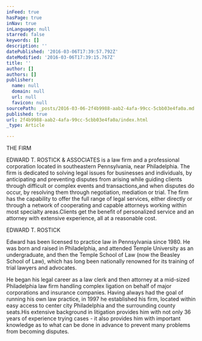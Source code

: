 ```yaml
---
inFeed: true
hasPage: true
inNav: true
inLanguage: null
starred: false
keywords: []
description: ''
datePublished: '2016-03-06T17:39:57.792Z'
dateModified: '2016-03-06T17:39:15.767Z'
title: ''
author: []
authors: []
publisher:
  name: null
  domain: null
  url: null
  favicon: null
sourcePath: _posts/2016-03-06-2f4b9988-aab2-4afa-99cc-5cbb03e4fa0a.md
published: true
url: 2f4b9988-aab2-4afa-99cc-5cbb03e4fa0a/index.html
_type: Article

---
```

THE FIRM

EDWARD T. ROSTICK & ASSOCIATES is a law firm and
a professional corporation
located in southeastern Pennsylvania,
near Philadelphia.
The firm is
dedicated to solving
legal issues
for businesses
and individuals, by anticipating and preventing disputes
from arising while guiding clients through difficult
or complex events and transactions,and when disputes do
occur, by resolving
them through negotiation,
mediation or trial.
The firm has the capability to offer
the full range
of legal services,
either directly or through a network
of cooperating
and capable attorneys working within
most specialty areas.Clients
get the benefit
of personalized
service and
an attorney with extensive experience, all at a reasonable
cost.

EDWARD T. ROSTICK

Edward has been licensed to practice law in Pennsylvania since
1980\. He was born and raised in Philadelphia,
and attended Temple University as an undergraduate, and then the Temple School of Law (now the Beasley School of Law), which has
long been nationally renowned for its training of trial lawyers
and advocates.

He began his legal career as a law clerk and then attorney
at a mid-sized Philadelphia
law firm handling complex ligation on behalf of major corporations
and insurance companies. Having always had the goal of running
his own law practice, in 1997 he established his firm, located within
easy access to center city Philadelphia and the surrounding county seats.His extensive background
in litigation provides him with not only 36 years of experience
trying cases - it also provides him with important knowledge
as to what can be done in advance to prevent many problems from
becoming disputes.